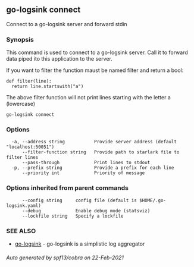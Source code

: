 ## go-logsink connect

Connect to a go-logsink server and forward stdin

### Synopsis


This command is used to connect to a go-logsink server.
Call it to forward data piped ito this application to the server.

If you want to filter the function maust be named filter and return a bool:

    def filter(line):
      return line.startswith("a")

The above filter function will not print lines starting with the letter a (lowercase)

```
go-logsink connect
```

### Options

```
  -a, --address string           Provide server address (default "localhost:50051")
      --filter-function string   Provide path to starlark file to filter lines
      --pass-through             Print lines to stdout
  -p, --prefix string            Provide a prefix for each line
      --priority int             Priority of message
```

### Options inherited from parent commands

```
      --config string     config file (default is $HOME/.go-logsink.yaml)
      --debug             Enable debug mode (statsviz)
      --lockfile string   Specify a lockfile
```

### SEE ALSO
* [go-logsink](go-logsink.md)	 - go-logsink is a simplistic log aggregator

###### Auto generated by spf13/cobra on 22-Feb-2021

